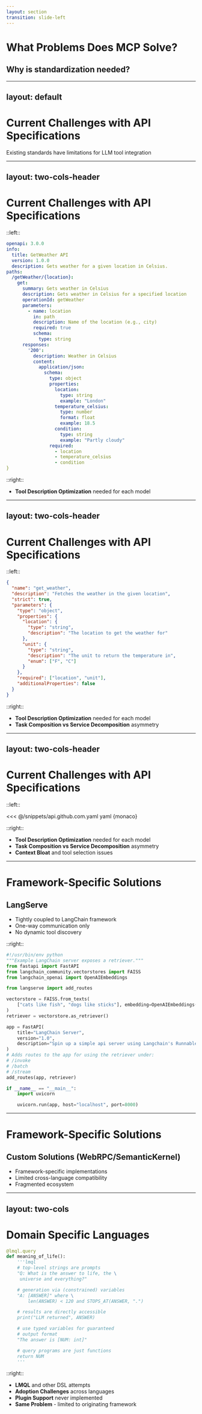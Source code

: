 ```yaml
---
layout: section
transition: slide-left
---
```


# What Problems Does MCP Solve?

## Why is standardization needed?

<!--
Before diving into the technical details, let's understand the challenges that led to the creation of MCP and why standardization in this space is so important.
-->

---
layout: default
---

# Current Challenges with API Specifications

Existing standards have limitations for LLM tool integration

---
layout: two-cols-header
---

# Current Challenges with API Specifications

::left::

```yaml
openapi: 3.0.0
info:
  title: GetWeather API
  version: 1.0.0
  description: Gets weather for a given location in Celsius.
paths:
  /getWeather/{location}:
    get:
      summary: Gets weather in Celsius
      description: Gets weather in Celsius for a specified location
      operationId: getWeather
      parameters:
        - name: location
          in: path
          description: Name of the location (e.g., city)
          required: true
          schema:
            type: string
      responses:
        '200':
          description: Weather in Celsius
          content:
            application/json:
              schema:
                type: object
                properties:
                  location:
                    type: string
                    example: "London"
                  temperature_celsius:
                    type: number
                    format: float
                    example: 18.5
                  condition:
                    type: string
                    example: "Partly cloudy"
                required:
                  - location
                  - temperature_celsius
                  - condition
}
```

::right::

- **Tool Description Optimization** needed for each model

<!--
LLMs need tools to interact with the world and api specifications make this a lot easier to implement. However, each of the existing standards have its own set of limitations when it comes to tool calling:

For optimal performance, tool descriptions currently benefit from being tailored to the model. OpenAPI descriptions may not be sufficient for accurate tool calling - causing more code to be written to accommodate the shortcomings of the api descriptors.
-->

---
layout: two-cols-header
---

# Current Challenges with API Specifications

::left::

```json
{
  "name": "get_weather",
  "description": "Fetches the weather in the given location",
  "strict": true,
  "parameters": {
    "type": "object",
    "properties": {
      "location": {
        "type": "string",
        "description": "The location to get the weather for"
      },
      "unit": {
        "type": "string",
        "description": "The unit to return the temperature in",
        "enum": ["F", "C"]
      }
    },
    "required": ["location", "unit"],
    "additionalProperties": false
  }
}
```

::right::

- **Tool Description Optimization** needed for each model
- **Task Composition vs Service Decomposition** asymmetry

<!--
Even if the api spec has sufficient descriptors, service designs are often more abstract than the llms tasks we build for - and we often compose multiple api calls to achieve a single task. This is often not captured in the api spec, and requires additional code to be written to compose the calls for any given task.
-->

---
layout: two-cols-header
---

# Current Challenges with API Specifications

::left::

<<< @/snippets/api.github.com.yaml yaml {monaco}

::right::

- **Tool Description Optimization** needed for each model
- **Task Composition vs Service Decomposition** asymmetry
- **Context Bloat** and tool selection issues

<!--
The current generation of LLMs suffer from a "lost-in-the-middle" problem; as the size of the context window increases, tool selection success decreases. If you look at enterprise api specs, they are often very large; it is often much better to only import the tools that are relevant to the task at hand, instead of every endpoint in the spec.

For this reason, Api Manifests were introduced to limit the size/scope of the API description to only the relevant endpoints for client generation, but this still suffers from the same issue of tool descriptor optimization for models, and the composition issue.
-->

---

# Framework-Specific Solutions

## LangServe
- Tightly coupled to LangChain framework
- One-way communication only
- No dynamic tool discovery

::right::

```python
#!/usr/bin/env python
"""Example LangChain server exposes a retriever."""
from fastapi import FastAPI
from langchain_community.vectorstores import FAISS
from langchain_openai import OpenAIEmbeddings

from langserve import add_routes

vectorstore = FAISS.from_texts(
    ["cats like fish", "dogs like sticks"], embedding=OpenAIEmbeddings()
)
retriever = vectorstore.as_retriever()

app = FastAPI(
    title="LangChain Server",
    version="1.0",
    description="Spin up a simple api server using Langchain's Runnable interfaces",
)
# Adds routes to the app for using the retriever under:
# /invoke
# /batch
# /stream
add_routes(app, retriever)

if __name__ == "__main__":
    import uvicorn

    uvicorn.run(app, host="localhost", port=8000)
```
---

# Framework-Specific Solutions

## Custom Solutions (WebRPC/SemanticKernel)
- Framework-specific implementations
- Limited cross-language compatibility
- Fragmented ecosystem

<!--
Langserve (developed by the LangChain team) is a framework that allows developers to create and deploy invokable "chains" as services. It provides a way to expose tools over HTTP, enabling LLMs to call them as needed. However, it has also has its limitations:

* It is tightly coupled to the LangChain framework, making it difficult to use with other frameworks or languages.
* It is a one-way communication protocol, meaning that it does not support two-way communication between the LangChain server and client.
* It doesn't allow for tool discovery or dynamic tool registration, which limits its flexibility and adaptability.

To bring langserve capabilities to the dotnet ecosystem and compete with it, I also attempted a WebRPC based approach to host SemanticKernel as a service, allowing for two-way invocation in prompt and function filters that also enabled remote function calling, process isolation, and even the potential to host an SK kernel as a cloud appliance or PaaS service. This approach, however, also had its limitations:

* It was tightly coupled to the SemanticKernel framework, making it difficult to use with other frameworks or languages.

Developers still needed to write code in different languages, using their own framework of choice, and be able to reuse what the industry at large had contributed (both SK and LangChain).
-->

---
layout: two-cols
---

# Domain Specific Languages

```python
@lmql.query
def meaning_of_life():
    '''lmql
    # top-level strings are prompts
    "Q: What is the answer to life, the \
     universe and everything?"

    # generation via (constrained) variables
    "A: [ANSWER]" where \
        len(ANSWER) < 120 and STOPS_AT(ANSWER, ".")

    # results are directly accessible
    print("LLM returned", ANSWER)

    # use typed variables for guaranteed 
    # output format
    "The answer is [NUM: int]"

    # query programs are just functions 
    return NUM
    '''
```
::right::

<v-clicks>

- **LMQL** and other DSL attempts
- **Adoption Challenges** across languages
- **Plugin Support** never implemented
- **Same Problem** - limited to originating framework

</v-clicks>

<!--
To solve for the polyglot development and framework agnostic scenarios, a few attempts were made to create DSLs (such as LMQL) that would allow developers to define tools in a more language-agnostic way, but because they lacked adoption, the plugin support across languages had never been implemented - coincidentally, causing the same problem of limiting adoption to the language/framework that created the DSL.
-->
